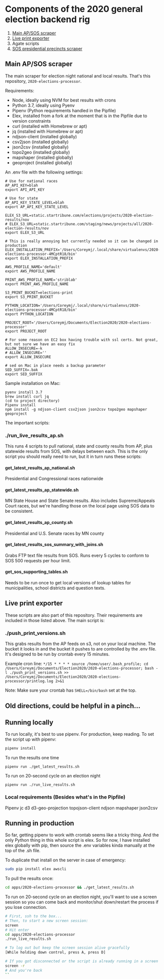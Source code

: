 
# Components of the 2020 general election backend rig

1. [Main AP/SOS scraper](#Main-AP/SOS-scraper)
1. [Live print exporter](#Live-print-exporter)
1. Agate scripts
1. [SOS presidential precincts scraper](https://github.com/striblab/2020-sos-scraper)


## Main AP/SOS scraper

The main scraper for election night national and local results. That's this repository, `2020-elections-processor`.

Requirements:
 - Node, ideally using NVM for best results with crons
 - Python 3.7, ideally using Pyenv
 - Pipenv (Python requirements handled in the Pipfile)
 - Elex, installed from a fork at the moment that is in the Pipfile due to version constraints
 - curl (installed with Homebrew or apt)
 - jq (installed with Homebrew or apt)
 - ndjson-client (installed globally)
 - csv2json (installed globally)
 - json2csv (installed globally)
 - topo2geo (installed globally)
 - mapshaper (installed globally)
 - geoproject (installed globally)

 An .env file with the following settings:
 ```
 # Use for national races
 AP_API_KEY=blah
 export API_API_KEY

 # Use for state
 AP_API_KEY_STATE_LEVEL=blah
 export AP_API_KEY_STATE_LEVEL

 ELEX_S3_URL=static.startribune.com/elections/projects/2020-election-results/nov
 # ELEX_S3_URL=static.startribune.com/staging/news/projects/all/2020-election-results/nov
 export ELEX_S3_URL

 # This is really annoying but currently needed so it can be changed in production
 ELEX_INSTALLATION_PREFIX='/Users/Coreymj/.local/share/virtualenvs/2020-elections-processor-4MCptR18/bin'
 export ELEX_INSTALLATION_PREFIX

 AWS_PROFILE_NAME='default'
 export AWS_PROFILE_NAME

 PRINT_AWS_PROFILE_NAME='striblab'
 export PRINT_AWS_PROFILE_NAME

 S3_PRINT_BUCKET=elections-print
 export S3_PRINT_BUCKET

 PYTHON_LOCATION='/Users/Coreymj/.local/share/virtualenvs/2020-elections-processor-4MCptR18/bin'
 export PYTHON_LOCATION

 PROJECT_ROOT='/Users/Coreymj/Documents/Election2020/2020-elections-processor'
 export PROJECT_ROOT

 # For some reason on EC2 box having trouble with ssl certs. Not great, but not sure we have an easy fix
 ALLOW_INSECURE=-k
 # ALLOW_INSECURE=''
 export ALLOW_INSECURE

 # sed on Mac in place needs a backup parameter
 SED_SUFFIX=.bak
 export SED_SUFFIX

 ```

Sample installation on Mac:
```
pyenv install 3.7
brew install curl jq
(cd to project directory)
Pipenv install
npm install -g ndjson-client csv2json json2csv topo2geo mapshaper geoproject
```


The important scripts:

### ./run_live_results_ap.sh

This runs 4 scripts to pull national, state and county results from AP, plus statewide results from SOS, with delays between each. This is the only script you should really need to run, but it in turn runs these scripts:

#### get_latest_results_ap_national.sh
Presidential and Congressional races nationwide

#### get_latest_results_ap_statewide.sh
MN State House and State Senate results. Also includes Supreme/Appeals Court races, but we're handling those on the local page using SOS data to be consistent.

#### get_latest_results_ap_county.sh
Presidential and U.S. Senate races by MN county

#### get_latest_results_sos_summary_with_joins.sh
Grabs FTP text file results from SOS. Runs every 5 cycles to conform to SOS 500 requests per hour limit.

#### get_sos_supporting_tables.sh
Needs to be run once to get local versions of lookup tables for municipalities, school districts and question texts.

## Live print exporter
These scripts are also part of this repository. Their requirements are included in those listed above. The main script is:

### ./push_print_versions.sh

This grabs results from the AP feeds on s3, not on your local machine. The bucket it looks in and the bucket it pushes to are controlled by the .env file. It's designed to be run by crontab every 15 minutes.

Example cron line: `*/15 * * * * source /home/user/.bash_profile; cd /Users/Coreymj/Documents/Election2020/2020-elections-processor; bash -l ./push_print_versions.sh >> /Users/Coreymj/Documents/Election2020/2020-elections-processor/printlog.log 2>&1`

Note: Make sure your crontab has `SHELL=/bin/bash` set at the top.



## Old directions, could be helpful in a pinch...

## Running locally
To run locally, it's best to use pipenv. For production, keep reading. To set the script up with pipenv:

```bash
pipenv install
```

To run the results one time
```
pipenv run ./get_latest_results.sh
```

To run on 20-second cycle on an election night
```
pipenv run ./run_live_results.sh
```

### Local requirements (Besides what's in the Pipfile)
Pipenv
jc
d3
d3-geo-projection
topojson-client
ndjson
mapshaper
json2csv

## Running in production
So far, getting pipenv to work with crontab seems like a tricky thing. And the only Python thing in this whole script is elex. So for now, I have installed elex globally with pip, then source the .env variables kinda manually at the top of the .sh file.

To duplicate that install on the server in case of emergency:
```bash
sudo pip install elex awscli
```

To pull the results once:
```bash
cd apps/2020-elections-processor && ./get_latest_results.sh
```

To run on 20-second cycle on an election night, you'll want to use a screen session so you can come back and monitor/shut down/restart the process if you lose connection.
```bash
# First, ssh to the box...
# Then, to start a new screen session:
screen
# Hit enter
cd apps/2020-elections-processor
./run_live_results.sh

# To log out but keep the screen session alive gracefully
[While holding down control, press A, press D]

# If you got disconnected or the script is already running in a screen session
screen -r
# And you're back
``
